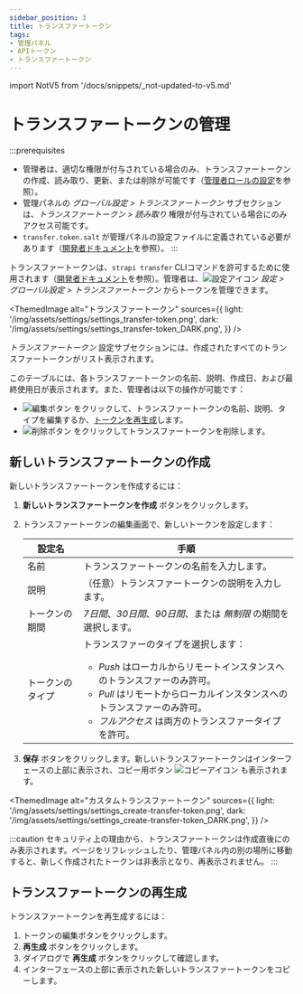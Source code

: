 ```yaml
---
sidebar_position: 3
title: トランスファートークン
tags:
- 管理パネル
- APIトークン
- トランスファートークン
---
```


import NotV5 from '/docs/snippets/_not-updated-to-v5.md'

# トランスファートークンの管理

:::prerequisites
* 管理者は、適切な権限が付与されている場合のみ、トランスファートークンの作成、読み取り、更新、または削除が可能です（[管理者ロールの設定](/user-docs/users-roles-permissions/configuring-administrator-roles#plugins-and-settings)を参照）。
* 管理パネルの *グローバル設定 > トランスファートークン* サブセクションは、_トランスファートークン > 読み取り_ 権限が付与されている場合にのみアクセス可能です。
* `transfer.token.salt` が管理パネルの設定ファイルに定義されている必要があります（[開発者ドキュメント](/dev-docs/configurations/admin-panel)を参照）。
:::

トランスファートークンは、`strapi transfer` CLIコマンドを許可するために使用されます（[開発者ドキュメント](/dev-docs/data-management/transfer)を参照）。管理者は、![設定アイコン](/img/assets/icons/v5/Cog.svg) *設定 > グローバル設定 > トランスファートークン* からトークンを管理できます。

<ThemedImage
  alt="トランスファートークン"
  sources={{
    light: '/img/assets/settings/settings_transfer-token.png',
    dark: '/img/assets/settings/settings_transfer-token_DARK.png',
  }}
/>

*トランスファートークン* 設定サブセクションには、作成されたすべてのトランスファートークンがリスト表示されます。

このテーブルには、各トランスファートークンの名前、説明、作成日、および最終使用日が表示されます。また、管理者は以下の操作が可能です：

- ![編集ボタン](/img/assets/icons/v5/Pencil.svg) をクリックして、トランスファートークンの名前、説明、タイプを編集するか、[トークンを再生成](#regenerating-a-transfer-token)します。
- ![削除ボタン](/img/assets/icons/v5/Trash.svg) をクリックしてトランスファートークンを削除します。

## 新しいトランスファートークンの作成

新しいトランスファートークンを作成するには：

1. **新しいトランスファートークンを作成** ボタンをクリックします。
2. トランスファートークンの編集画面で、新しいトークンを設定します：

    | 設定名           | 手順                                                                 |
    | ---------------- | ------------------------------------------------------------------- |
    | 名前             | トランスファートークンの名前を入力します。                           |
    | 説明             | （任意）トランスファートークンの説明を入力します。                   |
    | トークンの期間   | *7日間*、*30日間*、*90日間*、または *無制限* の期間を選択します。    |
    | トークンのタイプ | トランスファーのタイプを選択します：<ul><li>*Push* はローカルからリモートインスタンスへのトランスファーのみ許可。</li><li>*Pull* はリモートからローカルインスタンスへのトランスファーのみ許可。</li><li>*フルアクセス* は両方のトランスファータイプを許可。</li></ul> |

3. **保存** ボタンをクリックします。新しいトランスファートークンはインターフェースの上部に表示され、コピー用ボタン ![コピーアイコン](/img/assets/icons/v5/Duplicate.svg) も表示されます。

<ThemedImage
  alt="カスタムトランスファートークン"
  sources={{
    light: '/img/assets/settings/settings_create-transfer-token.png',
    dark: '/img/assets/settings/settings_create-transfer-token_DARK.png',
  }}
/>

:::caution
セキュリティ上の理由から、トランスファートークンは作成直後にのみ表示されます。ページをリフレッシュしたり、管理パネル内の別の場所に移動すると、新しく作成されたトークンは非表示となり、再表示されません。
:::

## トランスファートークンの再生成

トランスファートークンを再生成するには：

1. トークンの編集ボタンをクリックします。
2. **再生成** ボタンをクリックします。
3. ダイアログで **再生成** ボタンをクリックして確認します。
4. インターフェースの上部に表示された新しいトランスファートークンをコピーします。
